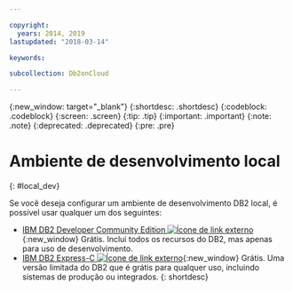 ```yaml
---

copyright:
  years: 2014, 2019
lastupdated: "2018-03-14"

keywords: 

subcollection: Db2onCloud

---
```


<!-- Attribute definitions --> 
{:new_window: target="_blank"}
{:shortdesc: .shortdesc}
{:codeblock: .codeblock}
{:screen: .screen}
{:tip: .tip}
{:important: .important}
{:note: .note}
{:deprecated: .deprecated}
{:pre: .pre}

# Ambiente de desenvolvimento local
{: #local_dev}

Se você deseja configurar um ambiente de desenvolvimento DB2 local, é possível usar qualquer um dos seguintes:

* [IBM DB2 Developer Community
Edition ![Ícone de link externo](../../icons/launch-glyph.svg "Ícone de link externo")](https://www.ibm.com/us-en/marketplace/ibm-db2-direct-and-developer-editions){:new_window} Grátis. Inclui todos os recursos do DB2, mas apenas para uso de desenvolvimento.
* [IBM DB2 Express-C
![Ícone de link externo](../../icons/launch-glyph.svg "Ícone de link externo")](https://www.ibm.com/developerworks/downloads/im/db2express/){:new_window}
Grátis. Uma versão limitada do DB2 que é grátis para qualquer uso, incluindo sistemas de produção ou integrados.
{: shortdesc}

